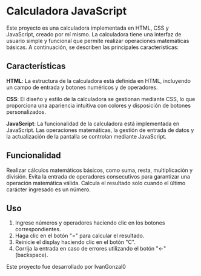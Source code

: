 # <i class="fas fa-calculator"></i> Calculadora JavaScript

Este proyecto es una calculadora implementada en HTML, CSS y JavaScript, creado por mí mismo. La calculadora tiene una interfaz de usuario simple y funcional que permite realizar operaciones matemáticas básicas. A continuación, se describen las principales características:

## Características

<i class="fas fa-check"></i> **HTML**: La estructura de la calculadora está definida en HTML, incluyendo un campo de entrada y botones numéricos y de operadores.

<i class="fas fa-check"></i> **CSS**: El diseño y estilo de la calculadora se gestionan mediante CSS, lo que proporciona una apariencia intuitiva con colores y disposición de botones personalizados.

<i class="fas fa-check"></i> **JavaScript**: La funcionalidad de la calculadora está implementada en JavaScript. Las operaciones matemáticas, la gestión de entrada de datos y la actualización de la pantalla se controlan mediante JavaScript.

## Funcionalidad

<i class="fas fa-check"></i> Realizar cálculos matemáticos básicos, como suma, resta, multiplicación y división.
<i class="fas fa-check"></i> Evita la entrada de operadores consecutivos para garantizar una operación matemática válida.
<i class="fas fa-check"></i> Calcula el resultado solo cuando el último carácter ingresado es un número.

## Uso

1. Ingrese números y operadores haciendo clic en los botones correspondientes.
2. Haga clic en el botón "=" para calcular el resultado.
3. Reinicie el display haciendo clic en el botón "C".
4. Corrija la entrada en caso de errores utilizando el botón "←" (backspace).

<i class="far fa-lightbulb"></i> Este proyecto fue desarrollado por IvanGonzal0 <i class="far fa-smile"></i>
